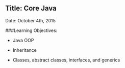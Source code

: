 ## Title: Core Java
Date: October 4th, 2015

###Learning Objectives: 
* Java OOP

* Inheritance

* Classes, abstract classes, interfaces, and generics